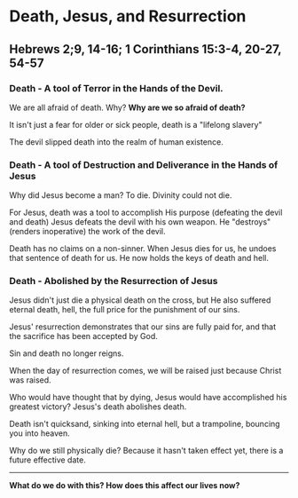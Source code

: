 # Death, Jesus, and Resurrection
## Hebrews 2;9, 14-16; 1 Corinthians 15:3-4, 20-27, 54-57


### Death - A tool of Terror in the Hands of the Devil.
We are all afraid of death.
Why? **Why are we so afraid of death?**

It isn't just a fear for older or sick people, death is a "lifelong slavery"

The devil slipped death into the realm of human existence.

### Death - A tool of Destruction and Deliverance in the Hands of Jesus

Why did Jesus become a man? To die. Divinity could not die.

For Jesus, death was a tool to accomplish His purpose (defeating the devil and death)
Jesus defeats the devil with his own weapon. He "destroys" (renders inoperative) the work of the devil.

Death has no claims on a non-sinner. When Jesus dies for us, he undoes that sentence of death for us. He now holds the keys of death and hell.

### Death - Abolished by the Resurrection of Jesus

Jesus didn't just die a physical death on the cross, but He also suffered eternal death, hell, the full price for the punishment of our sins.

Jesus' resurrection demonstrates that our sins are fully paid for, and that the sacrifice has been accepted by God.

Sin and death no longer reigns.

When the day of resurrection comes, we will be raised just because Christ was raised.

Who would have thought that by dying, Jesus would have accomplished his greatest victory? Jesus's death abolishes death.

Death isn't quicksand, sinking into eternal hell, but a trampoline, bouncing you into heaven.

Why do we still physically die? Because it hasn't taken effect yet, there is a future effective date.

---

**What do we do with this? How does this affect our lives now?**

